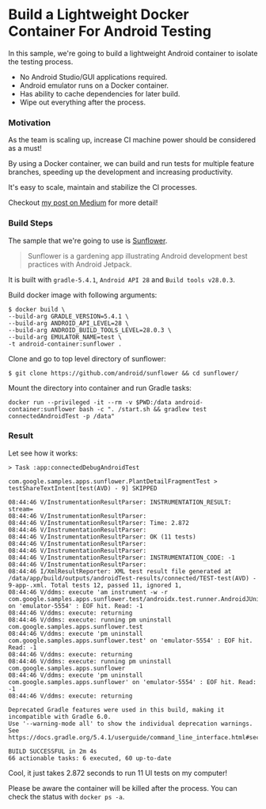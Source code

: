 # Build a Lightweight Docker Container For Android Testing

In this sample, we're going to build a lightweight Android container to isolate the testing process.

* No Android Studio/GUI applications required.
* Android emulator runs on a Docker container.
* Has ability to cache dependencies for later build.
* Wipe out everything after the process.

### Motivation
As the team is scaling up, increase CI machine power should be considered as a must! 

By using a Docker container, we can build and run tests for multiple feature branches, speeding up the development and increasing productivity.

It's easy to scale, maintain and stabilize the CI processes.

Checkout [my post on Medium](https://medium.com/better-programming/build-a-lightweight-docker-container-for-android-testing-2aa6bdaea422) for more detail!

### Build Steps 

The sample that we're going to use is [Sunflower](https://github.com/android/sunflower).

> Sunflower is a gardening app illustrating Android development best practices with Android Jetpack.

It is built with `gradle-5.4.1`, `Android API 28` and `Build tools v28.0.3`. 

Build docker image with following arguments:

```shell
$ docker build \
--build-arg GRADLE_VERSION=5.4.1 \
--build-arg ANDROID_API_LEVEL=28 \
--build-arg ANDROID_BUILD_TOOLS_LEVEL=28.0.3 \
--build-arg EMULATOR_NAME=test \
-t android-container:sunflower .
```

Clone and go to top level directory of sunflower:

```shell
$ git clone https://github.com/android/sunflower && cd sunflower/
```

Mount the directory into container and run Gradle tasks:

```shell
docker run --privileged -it --rm -v $PWD:/data android-container:sunflower bash -c ". /start.sh && gradlew test connectedAndroidTest -p /data"
```

### Result
Let see how it works: 

```shell
> Task :app:connectedDebugAndroidTest

com.google.samples.apps.sunflower.PlantDetailFragmentTest > testShareTextIntent[test(AVD) - 9] SKIPPED

08:44:46 V/InstrumentationResultParser: INSTRUMENTATION_RESULT: stream=
08:44:46 V/InstrumentationResultParser:
08:44:46 V/InstrumentationResultParser: Time: 2.872
08:44:46 V/InstrumentationResultParser:
08:44:46 V/InstrumentationResultParser: OK (11 tests)
08:44:46 V/InstrumentationResultParser:
08:44:46 V/InstrumentationResultParser:
08:44:46 V/InstrumentationResultParser: INSTRUMENTATION_CODE: -1
08:44:46 V/InstrumentationResultParser:
08:44:46 I/XmlResultReporter: XML test result file generated at /data/app/build/outputs/androidTest-results/connected/TEST-test(AVD) - 9-app-.xml. Total tests 12, passed 11, ignored 1,
08:44:46 V/ddms: execute 'am instrument -w -r   com.google.samples.apps.sunflower.test/androidx.test.runner.AndroidJUnitRunner' on 'emulator-5554' : EOF hit. Read: -1
08:44:46 V/ddms: execute: returning
08:44:46 V/ddms: execute: running pm uninstall com.google.samples.apps.sunflower.test
08:44:46 V/ddms: execute 'pm uninstall com.google.samples.apps.sunflower.test' on 'emulator-5554' : EOF hit. Read: -1
08:44:46 V/ddms: execute: returning
08:44:46 V/ddms: execute: running pm uninstall com.google.samples.apps.sunflower
08:44:46 V/ddms: execute 'pm uninstall com.google.samples.apps.sunflower' on 'emulator-5554' : EOF hit. Read: -1
08:44:46 V/ddms: execute: returning

Deprecated Gradle features were used in this build, making it incompatible with Gradle 6.0.
Use '--warning-mode all' to show the individual deprecation warnings.
See https://docs.gradle.org/5.4.1/userguide/command_line_interface.html#sec:command_line_warnings

BUILD SUCCESSFUL in 2m 4s
66 actionable tasks: 6 executed, 60 up-to-date

```

Cool, it just takes 2.872 seconds to run 11 UI tests on my computer!

Please be aware the container will be killed after the process. You can check the status with `docker ps -a`.